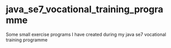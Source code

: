 # java_se7_vocational_training_programme
Some small exercise programs I have created during my java se7 vocational training programme
